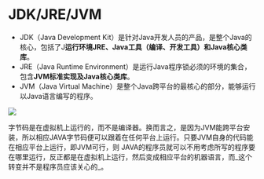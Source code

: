 # JDK/JRE/JVM

- JDK（Java Development Kit）是针对Java开发人员的产品，是整个Java的核心，包括了J**运行环境JRE、Java工具（编译、开发工具）和Java核心类库**。
- JRE（Java Runtime Environment）是运行Java程序锁必须的环境的集合，包含**JVM标准实现及Java核心类库**。
- JVM（Java Virtual Machine）是整个Java跨平台的最核心的部分，能够运行以Java语言编写的程序。

![][image-1]

字节码是在虚拟机上运行的，而不是编译器。换而言之，是因为JVM能跨平台安装，所以相应JAVA字节码便可以跟着在任何平台上运行。只要JVM自身的代码能在相应平台上运行，即JVM可行，则 JAVA的程序员就可以不用考虑所写的程序要在哪里运行，反正都是在虚拟机上运行，然后变成相应平台的机器语言，而_这个转变并不是程序员应该关心的_。

[image-1]:	https://raw.githubusercontent.com/zhangpengnian/ImageRepository/master/img/20191011140408.png